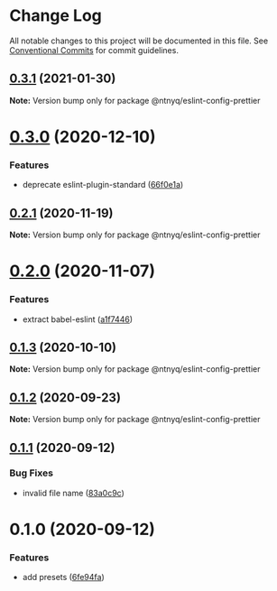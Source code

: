 # Change Log

All notable changes to this project will be documented in this file.
See [Conventional Commits](https://conventionalcommits.org) for commit guidelines.

## [0.3.1](https://github.com/ntnyq/configs/compare/@ntnyq/eslint-config-prettier@0.3.0...@ntnyq/eslint-config-prettier@0.3.1) (2021-01-30)

**Note:** Version bump only for package @ntnyq/eslint-config-prettier

# [0.3.0](https://github.com/ntnyq/configs/compare/@ntnyq/eslint-config-prettier@0.2.1...@ntnyq/eslint-config-prettier@0.3.0) (2020-12-10)

### Features

-   deprecate eslint-plugin-standard ([66f0e1a](https://github.com/ntnyq/configs/commit/66f0e1a2ca5060a631477a69d6706a6a8fda2708))

## [0.2.1](https://github.com/ntnyq/configs/compare/@ntnyq/eslint-config-prettier@0.2.0...@ntnyq/eslint-config-prettier@0.2.1) (2020-11-19)

**Note:** Version bump only for package @ntnyq/eslint-config-prettier

# [0.2.0](https://github.com/ntnyq/configs/compare/@ntnyq/eslint-config-prettier@0.1.3...@ntnyq/eslint-config-prettier@0.2.0) (2020-11-07)

### Features

-   extract babel-eslint ([a1f7446](https://github.com/ntnyq/configs/commit/a1f744685ff7038a72a94a0efe69b28eb27d0a7e))

## [0.1.3](https://github.com/ntnyq/configs/compare/@ntnyq/eslint-config-prettier@0.1.2...@ntnyq/eslint-config-prettier@0.1.3) (2020-10-10)

**Note:** Version bump only for package @ntnyq/eslint-config-prettier

## [0.1.2](https://github.com/ntnyq/configs/compare/@ntnyq/eslint-config-prettier@0.1.1...@ntnyq/eslint-config-prettier@0.1.2) (2020-09-23)

**Note:** Version bump only for package @ntnyq/eslint-config-prettier

## [0.1.1](https://github.com/ntnyq/configs/compare/@ntnyq/eslint-config-prettier@0.1.0...@ntnyq/eslint-config-prettier@0.1.1) (2020-09-12)

### Bug Fixes

-   invalid file name ([83a0c9c](https://github.com/ntnyq/configs/commit/83a0c9c119b2fb36a538948b2ba524caafe6fd9e))

# 0.1.0 (2020-09-12)

### Features

-   add presets ([6fe94fa](https://github.com/ntnyq/configs/commit/6fe94fae4ed9d80b18833c9e5a3f51f710ebda43))
